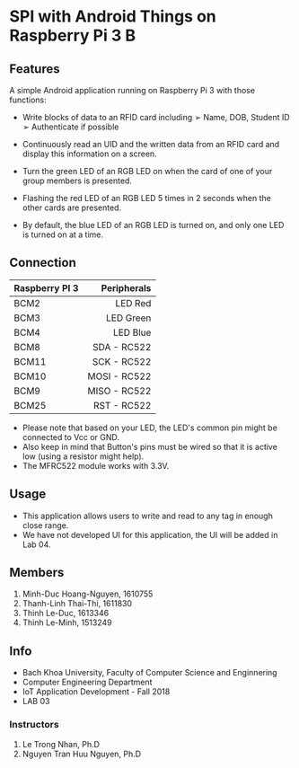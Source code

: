 # SPI with Android Things on Raspberry Pi 3 B
## Features
A simple Android application running on Raspberry Pi 3 with those functions:

* Write blocks of data to an RFID card including
➢ Name, DOB, Student ID
➢ Authenticate if possible

* Continuously read an UID and the written data from an RFID card and display this information on a screen.

* Turn the green LED of an RGB LED on when the card of one of your group members is presented.

* Flashing the red LED of an RGB LED 5 times in 2 seconds when the other cards are presented.

* By default, the blue LED of an RGB LED is turned on, and only one LED is turned on at a time.
## Connection
| Raspberry PI 3 | Peripherals     | 
| -------------- | ---------------:| 
| BCM2           | LED Red         | 
| BCM3           | LED Green       | 
| BCM4           | LED Blue        | 
| BCM8           | SDA - RC522     | 
| BCM11          | SCK - RC522     | 
| BCM10          | MOSI - RC522    |
| BCM9           | MISO - RC522    |
| BCM25          | RST - RC522     | 
* Please note that based on your LED, the LED's common pin might be connected to Vcc or GND.
* Also keep in mind that Button's pins must be wired so that it is active low (using a resistor might help).
* The MFRC522 module works with 3.3V.
## Usage
* This application allows users to write and read to any tag in enough close range.
* We have not developed UI for this application, the UI will be added in Lab 04.
## Members
1. Minh-Duc Hoang-Nguyen, 1610755
2. Thanh-Linh Thai-Thi, 1611830
3. Thinh Le-Duc, 1613346
4. Thinh Le-Minh, 1513249
## Info
* Bach Khoa University, Faculty of Computer Science and Enginnering
* Computer Engineering Department
* IoT Application Development - Fall 2018
* LAB 03
### Instructors
1. Le Trong Nhan, Ph.D
2. Nguyen Tran Huu Nguyen, Ph.D

